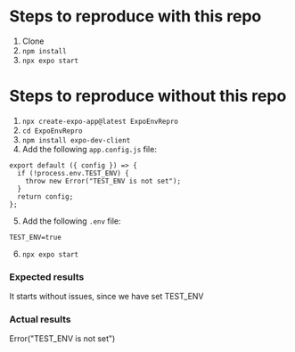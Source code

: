 
# Steps to reproduce with this repo
1. Clone
2. `npm install`
3. `npx expo start`

# Steps to reproduce without this repo
1. `npx create-expo-app@latest ExpoEnvRepro`
2. `cd ExpoEnvRepro`
3. `npm install expo-dev-client`
4. Add the following `app.config.js` file:
```
export default ({ config }) => {
  if (!process.env.TEST_ENV) {
    throw new Error("TEST_ENV is not set");
  }
  return config;
};

```
5. Add the following `.env` file:
```
TEST_ENV=true
```
6. `npx expo start`

### Expected results
It starts without issues, since we have set TEST_ENV

### Actual results
Error("TEST_ENV is not set")

